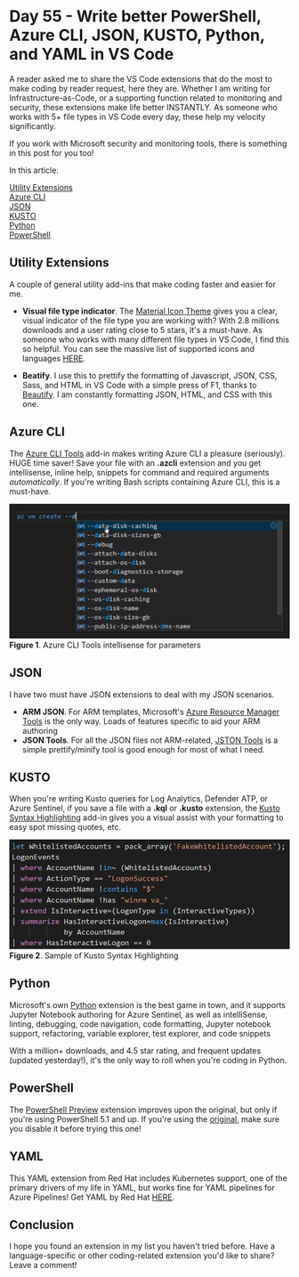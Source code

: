 # Day 55 - Write better PowerShell, Azure CLI, JSON, KUSTO, Python, and YAML in VS Code

A reader asked me to share the VS Code extensions that do the most to make coding by reader request, here they are. Whether I am writing for Infrastructure-as-Code, or a supporting function related to monitoring and security, these extensions make life better INSTANTLY. As someone who works with 5+ file types in VS Code every day, these help my velocity significantly.

If you work with Microsoft security and monitoring tools, there is something in this post for you too!

In this article:

[Utility Extensions](#utility-extensions) </br>
[Azure CLI](#) </br>
[JSON](#json) </br>
[KUSTO](#kusto) </br>
[Python](#python) </br>
[PowerShell](#powershell) </br>

## Utility Extensions

A couple of general utility add-ins that make coding faster and easier for me.

- **Visual file type indicator**. The [Material Icon Theme](https://marketplace.visualstudio.com/items?itemName=PKief.material-icon-theme) gives you a clear, visual indicator of the file type you are working with? With 2.8 millions downloads and a user rating close to 5 stars, it's a must-have. As someone who works with many different file types in VS Code, I find this so helpful. You can see the massive list of supported icons and languages [HERE](https://marketplace.visualstudio.com/items?itemName=PKief.material-icon-theme).

- **Beatify**. I use this to prettify the formatting of Javascript, JSON, CSS, Sass, and HTML in VS Code with a simple press of F1, thanks to [Beautify](https://marketplace.visualstudio.com/items?itemName=HookyQR.beautify). I am constantly formatting JSON, HTML, and CSS with this one.

## Azure CLI

The [Azure CLI Tools](https://marketplace.visualstudio.com/items?itemName=ms-vscode.azurecli) add-in makes writing Azure CLI a pleasure (seriously). HUGE time saver! Save your file with an **.azcli** extension and you get intellisense, inline help, snippets for command and required arguments *automatically*. If you're writing Bash scripts containing Azure CLI, this is a must-have.

![001](../images/day55/fig1.azcli.jpg)
**Figure 1**. Azure CLI Tools intellisense for parameters

## JSON

I have two must have JSON extensions to deal with my JSON scenarios.

- **ARM JSON**. For ARM templates, Microsoft's [Azure Resource Manager Tools](https://marketplace.visualstudio.com/items?itemName=msazurermtools.azurerm-vscode-tools) is the only way. Loads of features specific to aid your ARM authoring
- **JSON Tools**. For all the JSON files not ARM-related, [JSTON Tools](https://marketplace.visualstudio.com/items?itemName=eriklynd.json-tools) is a simple prettify/minify tool is good enough for most of what I need.


## KUSTO

When you're writing Kusto queries for Log Analytics, Defender ATP, or Azure Sentinel, if you save a file with a **.kql** or **.kusto** extension, the [Kusto Syntax Highlighting](https://marketplace.visualstudio.com/items?itemName=rosshamish.kuskus-kusto-syntax-highlighting) add-in gives you a visual assist with your formatting to easy spot missing quotes, etc.

![002](../images/day55/fig2.kusto.jpg)
**Figure 2**. Sample of Kusto Syntax Highlighting

## Python

Microsoft's own [Python](https://marketplace.visualstudio.com/items?itemName=ms-python.python) extension is the best game in town, and it supports Jupyter Notebook authoring for Azure Sentinel, as well as intelliSense, linting, debugging, code navigation, code formatting, Jupyter notebook support, refactoring, variable explorer, test explorer, and code snippets 

With a million+ downloads, and 4.5 star rating, and frequent updates (updated yesterday!), it's the only way to roll when you're coding in Python.

## PowerShell

The [PowerShell Preview](https://marketplace.visualstudio.com/items?itemName=ms-vscode.PowerShell-Preview) extension improves upon the original, but only if you're using PowerShell 5.1 and up. If you're using the [original](https://marketplace.visualstudio.com/items?itemName=ms-vscode.PowerShell), make sure you disable it before trying this one!

## YAML

This YAML extension from Red Hat includes Kubernetes support, one of the primary drivers of my life in YAML, but works fine for YAML pipelines for Azure Pipelines! Get YAML by Red Hat [HERE](https://marketplace.visualstudio.com/items?itemName=redhat.vscode-yaml).

## Conclusion

I hope you found an extension in my list you haven't tried before. Have a language-specific or other coding-related extension you'd like to share? Leave a comment! 